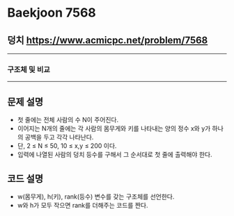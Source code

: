 Baekjoon 7568
=============
덩치  <https://www.acmicpc.net/problem/7568>
---------------
- - -
### 구조체 및 비교
- - -
## 문제 설명
- 첫 줄에는 전체 사람의 수 N이 주어진다.
- 이어지는 N개의 줄에는 각 사람의 몸무게와 키를 나타내는 양의 정수 x와 y가 하나의 공백을 두고 각각 나타난다.
- 단, 2 ≤ N ≤ 50, 10 ≤ x,y ≤ 200 이다.
- 입력에 나열된 사람의 덩치 등수를 구해서 그 순서대로 첫 줄에 출력해야 한다.

## 코드 설명
- w(몸무게), h(키), rank(등수) 변수를 갖는 구조체를 선언한다.
- w와 h가 모두 작으면 rank를 더해주는 코드를 짠다.

